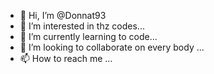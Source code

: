 - 👋 Hi, I’m @Donnat93
- 👀 I’m interested in thz codes...
- 🌱 I’m currently learning to code...
- 💞️ I’m looking to collaborate on every body ...
- 📫 How to reach me ...

<!---
Donnat93/Donnat93 is a ✨ special ✨ repository because its `README.md` (this file) appears on your GitHub profile.
You can click the Preview link to take a look at your changes.
--->
